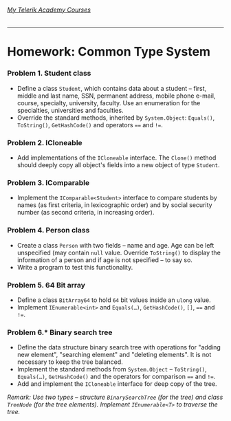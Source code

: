###### [My Telerik Academy Courses](https://github.com/nikolovdeyan/TelerikAcademy) 
-------------------------------------

Homework: Common Type System
============================

### Problem 1. Student class
*	Define a class `Student`, which contains data about a student – first, middle and last name, SSN, permanent address, mobile phone e-mail, course, specialty, university, faculty. Use an enumeration for the specialties, universities and faculties.
*	Override the standard methods, inherited by `System.Object`: `Equals()`, `ToString()`, `GetHashCode()` and operators `==` and `!=`.

### Problem 2. ICloneable
*	Add implementations of the `ICloneable` interface. The `Clone()` method should deeply copy all object's fields into a new object of type `Student`.

### Problem 3. IComparable
*	Implement the `IComparable<Student>` interface to compare students by names (as first criteria, in lexicographic order) and by social security number (as second criteria, in increasing order).

### Problem 4. Person class
*	Create a class `Person` with two fields – name and age. Age can be left unspecified (may contain `null` value. Override `ToString()` to display the information of a person and if age is not specified – to say so.
*	Write a program to test this functionality.

### Problem 5. 64 Bit array
*	Define a class `BitArray64` to hold `64` bit values inside an `ulong` value.
*	Implement `IEnumerable<int>` and `Equals(…)`, `GetHashCode()`, `[]`, `==` and `!=`.

### Problem 6.* Binary search tree
*	Define the data structure binary search tree with operations for "adding new element", "searching element" and "deleting elements". It is not necessary to keep the tree balanced.
*	Implement the standard methods from `System.Object` – `ToString()`, `Equals(…)`, `GetHashCode()` and the operators for comparison `==` and `!=`.
*	Add and implement the `ICloneable` interface for deep copy of the tree.

_Remark: Use two types – structure `BinarySearchTree` (for the tree) and class `TreeNode` (for the tree elements). Implement `IEnumerable<T>` to traverse the tree._
